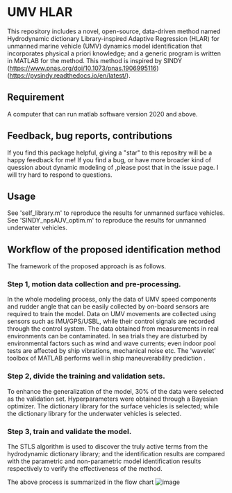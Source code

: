 # UMV HLAR
This repository includes a novel, open-source, data-driven method named Hydrodynamic dictionary Library-inspired Adaptive Regression (HLAR) for unmanned marine vehicle (UMV) dynamics model identification that incorporates physical a priori knowledge; and a generic program is written in MATLAB for the method.
This method is inspired by SINDY (https://www.pnas.org/doi/10.1073/pnas.1906995116)(https://pysindy.readthedocs.io/en/latest/).
## Requirement
A computer that can run matlab software version 2020 and above.

## Feedback, bug reports, contributions
If you find this package helpful, giving a "star" to this repositry will be a happy feedback for me! If you find a bug, or have more broader kind of quession about dynamic modeling of ,please post that in the issue page. I will try hard to respond to questions.

## Usage
See 'self_library.m' to reproduce the results for unmanned surface vehicles. See 'SINDY_npsAUV_optim.m' to reproduce the results for unmanned underwater vehicles.

## Workflow of the proposed identification method
The framework of the proposed approach is as follows.
### Step 1, motion data collection and pre-processing. 
In the whole modeling process, only the data of UMV speed components and rudder angle that can be easily collected by on-board sensors are required to train the model. Data on UMV movements are collected using sensors such as IMU/GPS/USBL, while their control signals are recorded through the control system. The data obtained from measurements in real environments can be contaminated. In sea trials they are disturbed by environmental factors such as wind and wave currents; even indoor pool tests are affected by ship vibrations, mechanical noise etc. The 'wavelet' toolbox of MATLAB performs well in ship maneuverability prediction .
### Step 2, divide the training and validation sets. 
To enhance the generalization of the model, 30% of the data were selected as the validation set. Hyperparameters were obtained through a Bayesian optimizer. The dictionary library for the surface vehicles is selected; while the dictionary library for the underwater vehicles is selected.
### Step 3, train and validate the model. 
The STLS algorithm is used to discover the truly active terms from the hydrodynamic dictionary library; and the identification results are compared with the parametric and non-parametric model identification results respectively to verify the effectiveness of the method.

The above process is summarized in the flow chart
![image](https://github.com/XueYifan1995/BO_STLS/blob/master/image.png)



